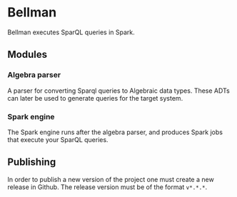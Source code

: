 # Bellman

Bellman executes SparQL queries in Spark.

## Modules

### Algebra parser

A parser for converting Sparql queries to Algebraic data types. These
ADTs can later be used to generate queries for the target system.

### Spark engine

The Spark engine runs after the algebra parser, and produces Spark
jobs that execute your SparQL queries.

## Publishing

In order to publish a new version of the project one must create a new
release in Github.  The release version must be of the format `v*.*.*`.
